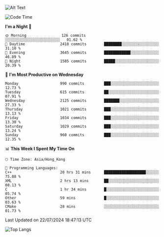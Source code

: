 ![Alt Text](https://media.tenor.com/3Gehha8RO-sAAAAC/goose-dance.gif)

<!--START_SECTION:waka-->
![Code Time](http://img.shields.io/badge/Code%20Time-258%20hrs%2041%20mins-blue)

**I'm a Night 🦉** 

```text
🌞 Morning                126 commits         ░░░░░░░░░░░░░░░░░░░░░░░░░   01.62 % 
🌆 Daytime                2418 commits        ████████░░░░░░░░░░░░░░░░░   31.10 % 
🌃 Evening                3645 commits        ████████████░░░░░░░░░░░░░   46.89 % 
🌙 Night                  1585 commits        █████░░░░░░░░░░░░░░░░░░░░   20.39 % 
```
📅 **I'm Most Productive on Wednesday** 

```text
Monday                   990 commits         ███░░░░░░░░░░░░░░░░░░░░░░   12.73 % 
Tuesday                  615 commits         ██░░░░░░░░░░░░░░░░░░░░░░░   07.91 % 
Wednesday                2125 commits        ███████░░░░░░░░░░░░░░░░░░   27.33 % 
Thursday                 1021 commits        ███░░░░░░░░░░░░░░░░░░░░░░   13.13 % 
Friday                   1034 commits        ███░░░░░░░░░░░░░░░░░░░░░░   13.30 % 
Saturday                 1029 commits        ███░░░░░░░░░░░░░░░░░░░░░░   13.24 % 
Sunday                   960 commits         ███░░░░░░░░░░░░░░░░░░░░░░   12.35 % 
```


📊 **This Week I Spent My Time On** 

```text
🕑︎ Time Zone: Asia/Hong_Kong

💬 Programming Languages: 
C++                      20 hrs 31 mins      ███████████████████░░░░░░   75.08 % 
XML                      2 hrs 13 mins       ██░░░░░░░░░░░░░░░░░░░░░░░   08.13 % 
C                        1 hr 34 mins        █░░░░░░░░░░░░░░░░░░░░░░░░   05.74 % 
Other                    59 mins             █░░░░░░░░░░░░░░░░░░░░░░░░   03.63 % 
CMake                    28 mins             ░░░░░░░░░░░░░░░░░░░░░░░░░   01.73 % 
```


 Last Updated on 22/07/2024 18:47:13 UTC
<!--END_SECTION:waka-->

![Top Langs](https://github-readme-stats-rose-phi.vercel.app/api/top-langs/?username=jxncted\&layout=compact&hide=c,assembly,jupyter%20notebook)
